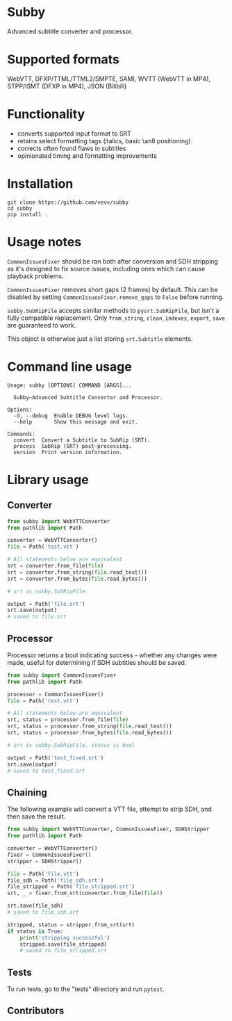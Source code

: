 # Subby
Advanced subtitle converter and processor.

# Supported formats
WebVTT, DFXP/TTML/TTML2/SMPTE, SAMI, WVTT (WebVTT in MP4), STPP/ISMT (DFXP in MP4), JSON (Bilibili)

# Functionality
- converts supported input format to SRT
- retains select formatting tags (italics, basic \an8 positioning)
- corrects often found flaws in subtitles
- opinionated timing and formatting improvements

# Installation
```
git clone https://github.com/vevv/subby
cd subby
pip install .
```

# Usage notes
`CommonIssuesFixer` should be ran both after conversion and SDH stripping
as it's designed to fix source issues, including ones which can cause playback problems.

`CommonIssuesFixer` removes short gaps (2 frames) by default.
This can be disabled by setting `CommonIssuesFixer.remove_gaps` to `False` before running.

`subby.SubRipFile` accepts similar methods to `pysrt.SubRipFile`, but isn't a fully compatible replacement.
Only `from_string`, `clean_indexes`, `export`, `save` are guaranteed to work.

This object is otherwise just a list storing `srt.Subtitle` elements.

# Command line usage
```
Usage: subby [OPTIONS] COMMAND [ARGS]...

  Subby—Advanced Subtitle Converter and Processor.

Options:
  -d, --debug  Enable DEBUG level logs.
  --help       Show this message and exit.

Commands:
  convert  Convert a Subtitle to SubRip (SRT).
  process  SubRip (SRT) post-processing.
  version  Print version information.
```


# Library usage
## Converter
```py
from subby import WebVTTConverter
from pathlib import Path

converter = WebVTTConverter()
file = Path('test.vtt')

# All statements below are equivalent
srt = converter.from_file(file)
srt = converter.from_string(file.read_text())
srt = converter.from_bytes(file.read_bytes())

# srt is subby.SubRipFile

output = Path('file.srt')
srt.save(output)
# saved to file.srt
```

## Processor
Processor returns a bool indicating success - whether any changes were made, useful for determining if SDH subtitles should be saved.

```py
from subby import CommonIssuesFixer
from pathlib import Path

processor = CommonIssuesFixer()
file = Path('test.vtt')

# All statements below are equivalent
srt, status = processor.from_file(file)
srt, status = processor.from_string(file.read_text())
srt, status = processor.from_bytes(file.read_bytes())

# srt is subby.SubRipFile, status is bool

output = Path('test_fixed.srt')
srt.save(output)
# saved to test_fixed.srt
```

## Chaining
The following example will convert a VTT file, attempt to strip SDH, and then save the result.

```py
from subby import WebVTTConverter, CommonIssuesFixer, SDHStripper
from pathlib import Path

converter = WebVTTConverter()
fixer = CommonIssuesFixer()
stripper = SDHStripper()

file = Path('file.vtt')
file_sdh = Path('file_sdh.srt')
file_stripped = Path('file_stripped.srt')
srt, _ = fixer.from_srt(converter.from_file(file))

srt.save(file_sdh)
# saved to file_sdh.srt

stripped, status = stripper.from_srt(srt)
if status is True:
    print('stripping successful')
    stripped.save(file_stripped)
    # saved to file_stripped.srt
```

## Tests
To run tests, go to the "tests" directory and run `pytest`.

## Contributors

<a href="https://github.com/vevv"><img src="https://images.weserv.nl/?url=avatars.githubusercontent.com/u/68520787?v=4&h=25&w=25&fit=cover&mask=circle&maxage=7d" alt=""/></a>
<a href="https://github.com/rlaphoenix"><img src="https://images.weserv.nl/?url=avatars.githubusercontent.com/u/17136956?v=4&h=25&w=25&fit=cover&mask=circle&maxage=7d" alt=""/></a>
